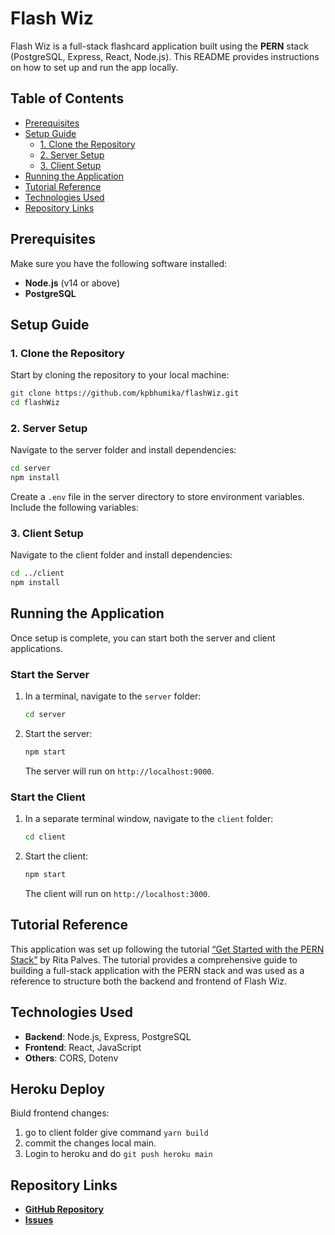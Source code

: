 # Flash Wiz

Flash Wiz is a full-stack flashcard application built using the **PERN** stack (PostgreSQL, Express, React, Node.js). This README provides instructions on how to set up and run the app locally.

## Table of Contents
- [Prerequisites](#prerequisites)
- [Setup Guide](#setup-guide)
  - [1. Clone the Repository](#1-clone-the-repository)
  - [2. Server Setup](#2-server-setup)
  - [3. Client Setup](#3-client-setup)
- [Running the Application](#running-the-application)
- [Tutorial Reference](#tutorial-reference)
- [Technologies Used](#technologies-used)
- [Repository Links](#repository-links)

## Prerequisites

Make sure you have the following software installed:
- **Node.js** (v14 or above)
- **PostgreSQL**

## Setup Guide

### 1. Clone the Repository

Start by cloning the repository to your local machine:

```bash
git clone https://github.com/kpbhumika/flashWiz.git
cd flashWiz
```

### 2. Server Setup

Navigate to the server folder and install dependencies:

```bash
cd server
npm install
```

Create a `.env` file in the server directory to store environment variables. Include the following variables:


### 3. Client Setup

Navigate to the client folder and install dependencies:

```bash
cd ../client
npm install
```

## Running the Application

Once setup is complete, you can start both the server and client applications.

### Start the Server

1. In a terminal, navigate to the `server` folder:

    ```bash
    cd server
    ```

2. Start the server:

    ```bash
    npm start
    ```

   The server will run on `http://localhost:9000`.

### Start the Client

1. In a separate terminal window, navigate to the `client` folder:

    ```bash
    cd client
    ```

2. Start the client:

    ```bash
    npm start
    ```

   The client will run on `http://localhost:3000`.

## Tutorial Reference

This application was set up following the tutorial [“Get Started with the PERN Stack”](https://medium.com/@ritapalves/get-started-with-the-pern-stack-an-introduction-and-implementation-guide-e33c55d09994) by Rita Palves. The tutorial provides a comprehensive guide to building a full-stack application with the PERN stack and was used as a reference to structure both the backend and frontend of Flash Wiz.

## Technologies Used

- **Backend**: Node.js, Express, PostgreSQL
- **Frontend**: React, JavaScript
- **Others**: CORS, Dotenv

## Heroku Deploy

Biuld frontend changes: 
1. go to client folder give command
   ```yarn build```
2. commit the changes local main.
3. Login to heroku and do
   ```git push heroku main```
  

## Repository Links

- **[GitHub Repository](https://github.com/kpbhumika/flashWiz)**
- **[Issues](https://github.com/kpbhumika/flashWiz/issues)**
